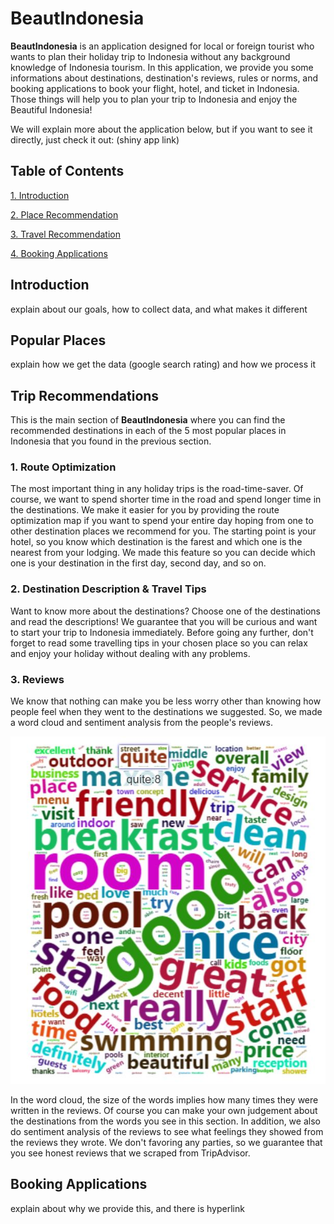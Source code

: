 # BeautIndonesia

**BeautIndonesia** is an application designed for local or foreign tourist who wants to plan their holiday trip to Indonesia without any background knowledge of Indonesia tourism. In this application, we provide you some informations about destinations, destination's reviews, rules or norms, and booking applications to book your flight, hotel, and ticket in Indonesia. Those things will help you to plan your trip to Indonesia and enjoy the Beautiful Indonesia!

We will explain more about the application below, but if you want to see it directly, just check it out: (shiny app link)

## Table of Contents 
[1. Introduction](#Intro)

[2. Place Recommendation](#Place)

[3. Travel Recommendation](#Travel)

[4. Booking Applications](#Booking)

<a name="Intro"></a>
## Introduction
explain about our goals, how to collect data, and what makes it different

<a name="Place"></a>
## Popular Places
explain how we get the data (google search rating) and how we process it

<a name="Travel"></a>
## Trip Recommendations
This is the main section of **BeautIndonesia** where you can find the recommended destinations in each of the 5 most popular places in Indonesia that you found in the previous section. 

### 1. Route Optimization
The most important thing in any holiday trips is the road-time-saver. Of course, we want to spend shorter time in the road and spend longer time in the destinations. We make it easier for you by providing the route optimization map if you want to spend your entire day hoping from one to other destination places we recommend for you. The starting point is your hotel, so you know which destination is the farest and which one is the nearest from your lodging. We made this feature so you can decide which one is your destination in the first day, second day, and so on.

### 2. Destination Description & Travel Tips
Want to know more about the destinations? Choose one of the destinations and read the descriptions! We guarantee that you will be curious and want to start your trip to Indonesia immediately. Before going any further, don't forget to read some travelling tips in your chosen place so you can relax and enjoy your holiday without dealing with any problems.

### 3. Reviews
We know that nothing can make you be less worry other than knowing how people feel when they went to the destinations we suggested. So, we made a word cloud and sentiment analysis from the people's reviews. 

![](./www/About_us/WordCloud.jpg)

In the word cloud, the size of the words implies how many times they were written in the reviews. Of course you can make your own judgement about the destinations from the words you see in this section. In addition, we also do sentiment analysis of the reviews to see what feelings they showed from the reviews they wrote. We don't favoring any parties, so we guarantee that you see honest reviews that we scraped from TripAdvisor.  
  
<a name="Booking"></a>
## Booking Applications
explain about why we provide this, and there is hyperlink
